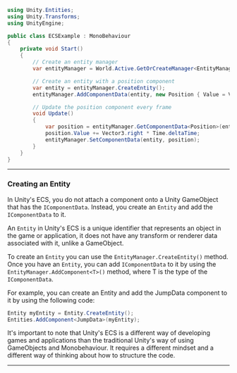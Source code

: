 ```C#
using Unity.Entities;
using Unity.Transforms;
using UnityEngine;

public class ECSExample : MonoBehaviour
{
    private void Start()
    {
        // Create an entity manager
        var entityManager = World.Active.GetOrCreateManager<EntityManager>();

        // Create an entity with a position component
        var entity = entityManager.CreateEntity();
        entityManager.AddComponentData(entity, new Position { Value = Vector3.zero });

        // Update the position component every frame
        void Update()
        {
            var position = entityManager.GetComponentData<Position>(entity);
            position.Value += Vector3.right * Time.deltaTime;
            entityManager.SetComponentData(entity, position);
        }
    }
}
```

---

### Creating an Entity

In Unity's ECS, you do not attach a component onto a Unity GameObject that has the `IComponentData`. Instead, you create an `Entity` and add the `IComponentData` to it.

An `Entity` in Unity's ECS is a unique identifier that represents an object in the game or application, it does not have any transform or renderer data associated with it, unlike a GameObject.

To create an `Entity` you can use the `EntityManager.CreateEntity()` method. Once you have an `Entity`, you can add `IComponentData` to it by using the `EntityManager.AddComponent<T>()` method, where T is the type of the `IComponentData`.

For example, you can create an Entity and add the JumpData component to it by using the following code:

```C#
Entity myEntity = Entity.CreateEntity();
Entities.AddComponent<JumpData>(myEntity);
```

It's important to note that Unity's ECS is a different way of developing games and applications than the traditional Unity's way of using GameObjects and Monobehaviour. It requires a different mindset and a different way of thinking about how to structure the code.

---

